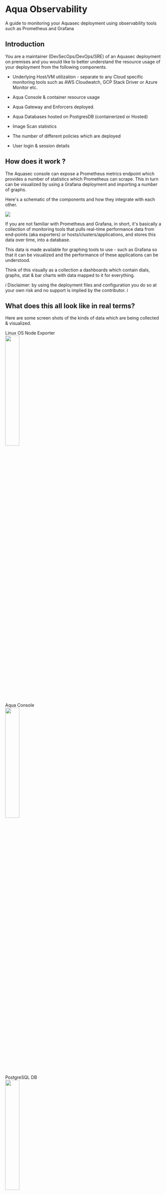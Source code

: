 # Aqua Observability

A guide to monitoring your Aquasec deployment using observability tools such as Prometheus and Grafana 

## Introduction

You are a maintainer (DevSecOps/DevOps/SRE) of an Aquasec deployment on premises and you would like to better understand the resource usage of your deployment from the following components.

- Underlying Host/VM utilization  - separate to any Cloud specific monitoring tools such as AWS Cloudwatch, GCP Stack Driver or Azure Monitor etc.

- Aqua Console & container resource usage
- Aqua Gateway and Enforcers deployed.
- Aqua Databases hosted on PostgresDB (containerized or Hosted) 
- Image Scan statistics
- The number of different policies which are deployed
- User login & session details
## How does it work ?

The Aquasec console can expose a Prometheus metrics endpoint which provides a number of statistics which Prometheus can scrape. This in turn can be visualized by using a Grafana deployment and importing a number of graphs.

Here's a schematic of the components and how they integrate with each other.

<img src="./images/aqua-obs-2022-02-24-1540.png" alt_text="Aqua Prometheus & Grafana Observability">
<br>

If you are not familiar with Prometheus and Grafana, in short, it's basically a collection of monitoring tools that pulls real-time performance data from end-points (aka exporters) or hosts/clusters/applications, and stores this data over time, into a database. 

This data is made available for graphing tools to use - such as Grafana so that it can be visualized and the performance of these applications can be understood.

Think of this visually as a collection a dashboards which contain dials, graphs, stat & bar charts with data mapped to it for everything. 
 
 *i* Disclaimer: by using the deployment files and configuration you do so at your own risk and no support is implied by the contributor. *i*
## What does this all look like in real terms? 

Here are some screen shots of the kinds of data which are being collected & visualized.
<br>

Linux OS Node Exporter
<br>
<img src="./images/node-exporter-dashboard.png" width="30%" height="30%">
<br>
Aqua Console
<br>
<img src="./images/aqua-perf-dashboard.png" width="30%" height="30%">
<br>
PostgreSQL DB
<br>
<img src="./images/postgresql-perf-dashboard.png" width="30%" height="30%">
<br>
## What do I need to set this up?

1. Access to a Kubernetes cluster (or Docker) and a namespace for  'monitoring' or 'observability'. Using your own namespace name.

2. A deployment of Prometheus and Grafana into the namespace mentioned above. 

To make the data persistent for Prometheus and Grafana I have create Persistent Volume Claims within the deployments for Prometheus and Grafana.
In the deployment section, that has been included the Kubernetes yaml files for everything.

3. Prometheus node exporter which can be found [here](https://github.com/prometheus/node_exporter). 
You should deploy this on the VM/hosts in your K8s cluster (if possible.) I deployed it onto my physical server which runs [microk8s](https://microk8s.io/). 

4. The PostgreSQL DB exporter & access to the Aqua PostgreSQL DB - obtained from [Prometheus's GitHub](https://github.com/prometheus-community/postgres_exporter). Again, deployed into the namespace to connect to the K8s Service name or K8s ClusterIP/LoadBalancer IP's which expose the AquaDB (Scalock) and Aqua Audit DB(SLK_Audit)
5. The Aquasec Prometheus endpoint token and FQDN for the Aquasec Console. i.e. https://aquasec-console-dev.mydomain.com
6. Patience and coffee :) 

# Deployment


## Prometheus Exporters

Firstly we will setup the exporters and check that the data is available for Prometheus to 'scrape'.

Deploy the Node Exporter (where possible) on your VM/Worker nodes, and the PostgreSQL exporter for each instance of AquaDB.

Where you are using a AWS RDS Postgres or Microsoft Azure PostgreSQL server for both Aqua DB's, you only need to deploy one PosgreSQL exporter.  


### Docker

You can deploy the exporter using Docker via the command below.

- Modify the password string to the literal password used to connect to the Postgres DB used for Aquasec when Aqua was deployed. 
- Where the DB is not hosted locally, modify that host to the FQDN/reachable IP of the DB instance.

```$ docker run \```
```--net=host \```
```-e DATA_SOURCE_NAME="postgresql://postgres:<YourPG_DB_password>@<AquaDbFQDN>:5432/postgres?sslmode=disable" \ ```
```quay.io/prometheuscommunity/postgres-exporter```

SSL mode can be modified if you're db uses Mutual TLS.  The exporter provides parameters that support this 
### Kubernetes

Find out the IP's of your Aqua DB's which are exposing port 5432

If your Aqua namespace is not called aqua, change as required.

```$ kubectl get svc -n aqua```

` # insert output from kubectl get svc -n aqua 


``` $ kubectl create -f postgresql-exporter/ ```


### Exposing the Aqua Prometheus Endpoint

Aqua Prom Endpoint : Console > integrations > Monitoring > Prometheus

You can query the data exposed via this endpoint using a standard http query, using your favorite browser, API client or curl/wget.

``` $ curl --location --request GET 'http://<AquaWeb-FQDN>:8080/metrics' --header 'Authorization: Bearer <AquaPrometheusToken>'```

This should expose the data from the Aqua console

<output>
### Using Postman

<img src="./images/Aqua-prometheus-endpoint-token.png">

### Checking Postgres SQL exporter data 

To ensure that Prometheus will be able to collect the data from our exporters, you can use curl/wget/a browser to view the data being exposed from the exporter via http. 

Example:
```
$ sh-3.2$ curl http://192.168.1.12:9187
<html>
	<head><title>Postgres exporter</title></head>
	<body>
	<h1>Postgres exporter</h1>
	<p><a href='/metrics'>Metrics</a></p>
	</body>
	</html>
	sh-3.2$ 
``` 

to pull the stats from the node exporter.
<br>
## Deploying Prometheus

### Data Persistence
### Prometheus Configuration

Prometheus stores its config file in /etc/prometheus as prometheus.yml. We're going to be storing this file as a configMap to represent which will be mounted inside the Prometheus container at run time. 

Our data exporters are defined in the config file as "Jobs" with target endpoints that get scraped.

```
      - job_name: 'Aqua'
        bearer_token: '7acc84a52a4ee2754c450a8d9723ba71255d4456'

        static_configs:
          - targets: ['192.168.1.222:8080']

      - job_name: 'postgres-aqua-db'
        static_configs:
          - targets: ['192.168.1.12:9187']

      - job_name: 'postgres-aqua-audit-db'
        static_configs:
          - targets: ['192.168.1.12:9188']
```
## Deploying Grafana

### Using the Aqua supplied Dashboard

Within the grafana directory, there is an Aquasec dashboard configuration file which we will use to deploy the Aqua Dashboard.

The default dashboard is a yaml file, it's been modified since as I preferred the aesthetics of some of the tiled views for the data that's displayed from Prometheus.

### Further sections are work in progress